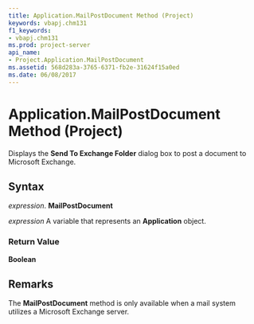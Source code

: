 ```yaml
---
title: Application.MailPostDocument Method (Project)
keywords: vbapj.chm131
f1_keywords:
- vbapj.chm131
ms.prod: project-server
api_name:
- Project.Application.MailPostDocument
ms.assetid: 568d283a-3765-6371-fb2e-31624f15a0ed
ms.date: 06/08/2017
---
```



# Application.MailPostDocument Method (Project)

Displays the  **Send To Exchange Folder** dialog box to post a document to Microsoft Exchange.


## Syntax

 _expression_. **MailPostDocument**

 _expression_ A variable that represents an **Application** object.


### Return Value

 **Boolean**


## Remarks

The  **MailPostDocument** method is only available when a mail system utilizes a Microsoft Exchange server.


